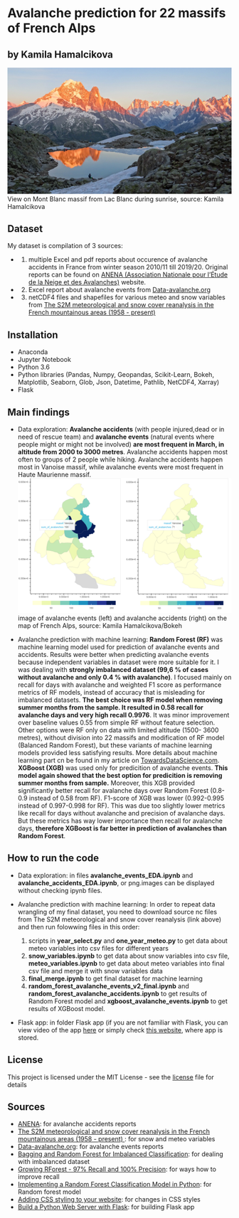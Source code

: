 # Avalanche prediction for 22 massifs of French Alps

## by Kamila Hamalcikova

![](readme.assets/view_lac_blanc.jpg)
View on Mont Blanc massif from Lac Blanc during sunrise, source: Kamila Hamalcikova

## Dataset

My dataset is compilation of 3 sources:
- 1) multiple Excel and pdf reports about occurence of avalanche accidents in France from winter season 2010/11 till 2019/20. Original reports can be found on [ANENA (Association Nationale pour l’Étude de la Neige et des Avalanches)](https://www.anena.org/5041-bilan-des-accidents.htm) website.
- 2) Excel report about avalanche events from [Data-avalanche.org](http://www.data-avalanche.org/)
- 3) netCDF4 files and shapefiles for various meteo and snow variables from [The S2M meteorological and snow cover reanalysis in the French mountainous areas (1958 - present)](https://en.aeris-data.fr/metadata/?865730e8-edeb-4c6b-ae58-80f95166509b)

## Installation

- Anaconda
- Jupyter Notebook
- Python 3.6
- Python libraries (Pandas, Numpy, Geopandas, Scikit-Learn, Bokeh, Matplotlib,
    Seaborn, Glob, Json, Datetime, Pathlib, NetCDF4, Xarray)
- Flask

## Main findings

- Data exploration: **Avalanche accidents** (with people injured,dead or in need of rescue team) and **avalanche events** (natural events where people might or might not be involved) **are most frequent in March, in altitude from 2000 to 3000 metres**. Avalanche accidents happen most often to groups of 2 people while hiking. Avalanche accidents happen most in Vanoise massif, while avalanche events were most frequent in Haute Maurienne massif.
![](readme.assets/bokeh_maps.png)
image of avalanche events (left) and avalanche accidents (right) on the map of French Alps, source: Kamila Hamalcikova/Bokeh

- Avalanche prediction with machine learning: **Random Forest (RF)** was machine learning model used for prediction of avalanche events and accidents. Results were better when predicting avalanche events because independent variables in dataset were more suitable for it. I was dealing with **strongly imbalanced dataset (99,6 % of cases without avalanche and only 0.4 % with avalanche)**. I focused mainly on recall for days with avalanche and weighted F1 score as performance metrics of RF models, instead of accuracy that is misleading for imbalanced datasets. **The best choice was RF model when removing summer months from the sample. It resulted in 0.58 recall for avalanche days and very high recall 0.9976**. It was minor improvement over baseline values 0.55 from simple RF without feature selection. Other options were RF only on data with limited altitude (1500- 3600 metres), without division into 22 massifs and modification of RF model (Balanced Random Forest), but these variants of machine learning models provided less satisfying results. More details about machine learning part cn be found in my article on [TowardsDataScience.com](https://towardsdatascience.com/random-forest-for-imbalanced-dataset-example-with-avalanches-in-french-alps-77ffa582f68b).
**XGBoost (XGB)** was used only for predicition of avalanche events. **This model again showed that the best option for predicition is removing summer months from sample.** Moreover, this XGB provided significantly better recall for avalanche days over Random Forest (0.8-0.9 instead of 0.58 from RF). F1-score of XGB was lower (0.992-0.995 instead of 0.997-0.998 for RF). This was due too slightly lower metrics like recall for days without avalanche and precision of avalanche days. But these metrics has way lower importance then recall for avalanche days, **therefore XGBoost is far better in prediction of avalanches than Random Forest**.

## How to run the code

- Data exploration: in files **avalanche_events_EDA.ipynb** and **avalanche_accidents_EDA.ipynb**, or png.images can be displayed without checking ipynb files.

- Avalanche prediction with machine learning: In order to repeat data wrangling of my final dataset, you need to download source nc files from The S2M meteorological and snow cover reanalysis (link above) and then run folowwing files in this order:
    1) scripts in **year_select.py** and **one_year_meteo.py** to get data about meteo variables into csv files for different years
    2) **snow_variables.ipynb** to get data about snow variables into csv file, **meteo_variables.ipynb** to get data about meteo variables into final csv file and merge it with snow variables data
    3) **final_merge.ipynb** to get final dataset for machine learning
    4) **random_forest_avalanche_events_v2_final.ipynb** and **random_forest_avalanche_accidents.ipynb** to get results of Random Forest model and **xgboost_avalanche_events.ipynb** to get results of XGBoost model.

- Flask app: in folder Flask app (if you are not familiar with Flask, you can view video of the app [here](https://www.youtube.com/watch?v=-0ov6QQifV8&ab_channel=KamilaHamalcikova) or simply check [this website](https://avalanche-danger-index.herokuapp.com/), where app is stored.

## License

This project is licensed under the MIT License - see the [license](https://opensource.org/licenses/MIT) file for details

## Sources

- [ANENA](https://www.anena.org/5041-bilan-des-accidents.htm#par42276):  for avalanche accidents reports
- [The S2M meteorological and snow cover reanalysis in the French mountainous areas (1958 - present) ](https://en.aeris-data.fr/metadata/?865730e8-edeb-4c6b-ae58-80f95166509b): for snow and meteo variables
- [Data-avalanche.org](http://www.data-avalanche.org/):  for avalanche events reports
- [Bagging and Random Forest for Imbalanced Classification](https://machinelearningmastery.com/bagging-and-random-forest-for-imbalanced-classification/): for dealing with imbalanced dataset
- [Growing RForest - 97% Recall and 100% Precision](https://www.kaggle.com/palmbook/growing-rforest-97-recall-and-100-precision): for ways how to improve recall
- [Implementing a Random Forest Classification Model in Python](https://medium.com/@hjhuney/implementing-a-random-forest-classification-model-in-python-583891c99652): for Random forest model
- [Adding CSS styling to your website](https://pythonhow.com/add-css-to-flask-website/): for changes in CSS styles
- [Build a Python Web Server with Flask](https://projects.raspberrypi.org/en/projects/python-web-server-with-flask): for building Flask app
